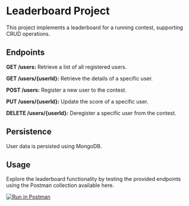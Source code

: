 # **Leaderboard Project**

This project implements a leaderboard for a running contest, supporting CRUD operations.

## **Endpoints**

**GET /users:** Retrieve a list of all registered users.

**GET /users/{userId}:** Retrieve the details of a specific user.

**POST /users:** Register a new user to the contest.

**PUT /users/{userId}:** Update the score of a specific user.

**DELETE /users/{userId}:** Deregister a specific user from the contest.

## **Persistence**

User data is persisted using MongoDB.

## **Usage**

Explore the leaderboard functionality by testing the provided endpoints using the Postman collection available here.

[![Run in Postman](https://run.pstmn.io/button.svg)](https://app.getpostman.com/run-collection/adff0eda-0e4e-492d-a8b1-3c0f3b3c6ca5)
